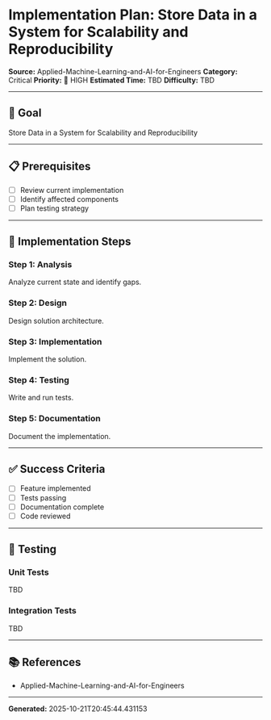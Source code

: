 # Implementation Plan: Store Data in a System for Scalability and Reproducibility

**Source:** Applied-Machine-Learning-and-AI-for-Engineers
**Category:** Critical
**Priority:** 🔴 HIGH
**Estimated Time:** TBD
**Difficulty:** TBD

---

## 🎯 Goal

Store Data in a System for Scalability and Reproducibility

---

## 📋 Prerequisites

- [ ] Review current implementation
- [ ] Identify affected components
- [ ] Plan testing strategy

---

## 🔧 Implementation Steps

### Step 1: Analysis

Analyze current state and identify gaps.

### Step 2: Design

Design solution architecture.

### Step 3: Implementation

Implement the solution.

### Step 4: Testing

Write and run tests.

### Step 5: Documentation

Document the implementation.

---

## ✅ Success Criteria

- [ ] Feature implemented
- [ ] Tests passing
- [ ] Documentation complete
- [ ] Code reviewed

---

## 🧪 Testing

### Unit Tests

TBD

### Integration Tests

TBD

---

## 📚 References

- Applied-Machine-Learning-and-AI-for-Engineers

---

**Generated:** 2025-10-21T20:45:44.431153
